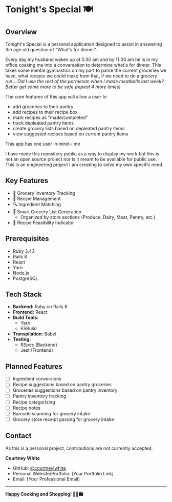 # Tonight's Special 🍽️

## Overview

Tonight's Special is a personal application designed to assist in answering the age old question of "What's for dinner". 

Every day my husband wakes up at 5:30 am and by 11:00 am he is in my office coaxing me into a conversation to determine what's for dinner.
This takes some mental gymnastics on my part to parse the current groceries we have, what recipes we could make from that, if we need to do a grocery run... 
_Did I use the rest of the parmesan when I made meatballs last week? Better get some more to be safe (repeat 4 more times)_

The core features of this app will allow a user to 
- add groceries to their pantry
- add recipes to their recipe box
- mark recipes as "made/completed"
- track depleated pantry items
- create grocery lists based on depleated pantry items
- view suggested recipes based on current pantry items

This app has one user in mind &ndash; me

I have made this repository public as a way to display my work but this is not an open source project nor is it meant to be available for public use. This is an engineering project I am creating to solve my own specific need.

## Key Features

- 🥬 Grocery Inventory Tracking
- 📖 Recipe Management
- 🔍 Ingredient Matching
- 🛒 Smart Grocery List Generation
    - Organized by store sections (Produce, Dairy, Meat, Pantry, etc.)
- 🍳 Recipe Feasibility Indicator

## Prerequisites

- Ruby 3.4.1
- Rails 8
- React
- Yarn
- Node.js
- PostgreSQL

## Tech Stack

- **Backend:** Ruby on Rails 8
- **Frontend:** React
- **Build Tools:**
    - Yarn
    - ESBuild
- **Transpilation:** Babel
- **Testing:**
    - RSpec (Backend)
    - Jest (Frontend)

## Planned Features

- [ ] Ingredient conversions
- [ ] Recipe suggestions based on pantry groceries
- [ ] Groceries suggestions based on pantry inventory
- [ ] Pantry inventory tracking
- [ ] Recipe categorizing
- [ ] Recipe notes
- [ ] Barcode scanning for grocery intake
- [ ] Grocery store receipt parsing for grocery intake

## Contact

As this is a personal project, contributions are not currently accepted.

**Courtney White**
- GitHub: [@courtneylwhite](https://github.com/courtneylwhite)
- Personal Website/Portfolio: [Your Portfolio Link]
- Email: [Your Professional Email]

---

**Happy Cooking and Shopping! 👨‍🍳🛍️**
